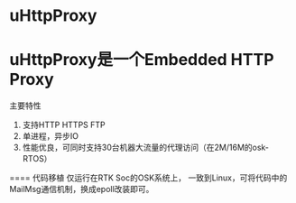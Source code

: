 # uHttpProxy
uHttpProxy是一个Embedded HTTP Proxy
====
主要特性
1. 支持HTTP HTTPS FTP<br>
2. 单进程，异步IO <br>
3. 性能优良，可同时支持30台机器大流量的代理访问（在2M/16M的osk-RTOS）<br>

====
代码移植
仅运行在RTK Soc的OSK系统上，
一致到Linux，可将代码中的MailMsg通信机制，换成epoll改装即可。
